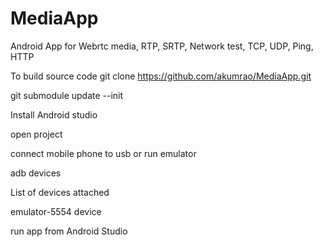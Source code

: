# MediaApp
Android App for Webrtc media, RTP, SRTP, Network test, TCP, UDP, Ping, HTTP

To build source code
git clone https://github.com/akumrao/MediaApp.git

git submodule update --init

Install Android studio

open project

connect mobile phone to usb or run emulator 

adb devices

List of devices attached


emulator-5554	device

run app from Android Studio



